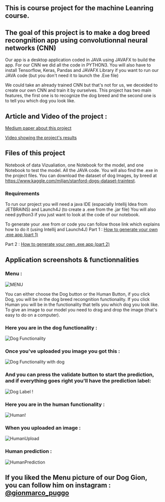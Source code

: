 
## This is course project for the machine Leanring course.
## The goal of this project is to make a dog breed recongnition app using convolutionnal neural networks (CNN)

Our app is a desktop application coded in JAVA using JAVAFX to build the app.
For our CNN we did all the code in PYTHON3.
You will also have to install Tensorflow, Keras, Pandas and JAVAFX Library if you want to run our JAVA code (but you don't need it to launch the .Exe file)

We could take an already trained CNN but that's not for us, we deceided to create our own CNN and train it by ourselves.
This project has two main features, the first one is to recognize the dog breed and the second one is to tell you which dog you look like.

## Article and Video of the project :

[Medium paper about this project](https://medium.com/@tatianameister.tm/dog-breed-classification-using-tensorflow-python3-and-java-7256c3f6193b?sk=c9fdce6384b126b16e8a18974c210e6c)

[Video showing the project's results](https://youtu.be/6PAuCGeAw4g)


## Files of this project
Notebook of data Vizualiation, one Notebook for the model, and one Notebook to test the model.
All the JAVA code.
You will also find the .exe in the project files.
You can download the dataset of dog Images, by breed at https://www.kaggle.com/miljan/stanford-dogs-dataset-traintest.

### Requirements
To run our project you will need a java IDE (espacially Intellij Idea from JETBRAINS) and Launch4J (to create a .exe from the .jar file)
You will also need python3 if you just want to look at the code of our notebook.


To generate your .exe from or code you can follow those link which explains how to do it (using Intellij and Launch4J)
Part 1 : [How to generate your own .exe app (part 1)](https://medium.com/@vinayprabhu19/creating-executable-javafx-application-part-1-7589e8dec494)

Part 2 : [How to generate your own .exe app (part 2)](https://medium.com/@vinayprabhu19/creating-executable-javafx-application-part-2-c98cfa65801e)

## Application screenshots & functionnalities

### Menu : 

![MENU](https://github.com/LucLop/DoggoLookalike/blob/master/READMEPICTURES/DoggolookalikeMenu.png "Menu")


You can either choose the Dog button or the Human Button, if you click Dog, you will be in the dog breed recongnition functionality. If you click Human you will be in the functionality that tells you which dog you look like. To give an image to our model you need to drag and drop the image (that's easy to do on a computer).


### Here you are in the dog functionality : 

![Dog Functionality](https://github.com/LucLop/DoggoLookalike/blob/master/READMEPICTURES/dogFunct.png "Dog Functionality")


### Once you've uploaded you image you got this : 

![Dog Functionality with dog](https://github.com/LucLop/DoggoLookalike/blob/master/READMEPICTURES/dogFuncWithDog.png "Dog Functionality with dog")


### And you can press the validate button to start the prediction, and if everything goes right you'll have the prediction label:

![Dog Label !](https://github.com/LucLop/DoggoLookalike/blob/master/READMEPICTURES/DogPredictionFunc.png "Dog Label !")


### Here you are in the human functionality : 

![Human!](https://github.com/LucLop/DoggoLookalike/blob/master/READMEPICTURES/human.png "Human")


### When you uploaded an image :

![HumanUpload](https://github.com/LucLop/DoggoLookalike/blob/master/READMEPICTURES/humanselfie.png "HumanUpload")

### Human prediction :

![HumanPrediction](https://github.com/LucLop/DoggoLookalike/blob/master/READMEPICTURES/humanres.png "HumanPrediction")



## If you liked the Menu picture of our Dog Gion, you can follow him on instagram : [@gionmarco_puggo](https://www.instagram.com/gionmarco_puggo/)








